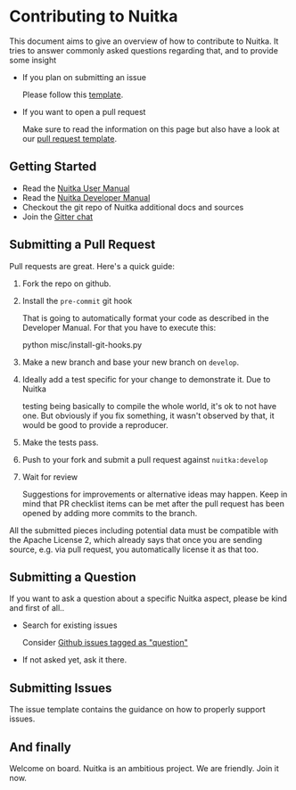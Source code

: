 # Contributing to Nuitka

This document aims to give an overview of how to contribute to Nuitka. It tries
to answer commonly asked questions regarding that, and to provide some insight

* If you plan on submitting an issue

  Please follow this [template](https://github.com/kayhayen/Nuitka/blob/master/.github/ISSUE_TEMPLATE.md).

* If you want to open a pull request

  Make sure to read the information on this page but also have a look at our
  [pull request template](https://github.com/kayhayen/Nuitka/blob/master/.github/PULL_REQUEST_TEMPLATE.md).

## Getting Started

* Read the [Nuitka User Manual](https://nuitka.net/doc/user-manual.html)
* Read the [Nuitka Developer Manual](https://nuitka.net/doc/developer-manual.html)
* Checkout the git repo of Nuitka additional docs and sources
* Join the [Gitter chat](https://gitter.im/Nuitka-chat/community)

## Submitting a Pull Request

Pull requests are great. Here's a quick guide:

1. Fork the repo on github.
2. Install the `pre-commit` git hook

   That is going to automatically format your code as described in the
   Developer Manual. For that you have to execute this:

   python misc/install-git-hooks.py

3. Make a new branch and base your new branch on `develop`.

4. Ideally add a test specific for your change to demonstrate it. Due to Nuitka

   testing being basically to compile the whole world, it's ok to not have one.
   But obviously if you fix something, it wasn't observed by that, it would be
   good to provide a reproducer.

5. Make the tests pass.

6. Push to your fork and submit a pull request against `nuitka:develop`

7. Wait for review

   Suggestions for improvements or alternative ideas may happen. Keep in mind that
   PR checklist items can be met after the pull request has been opened by adding
   more commits to the branch.

All the submitted pieces including potential data must be compatible with the
Apache License 2, which already says that once you are sending source, e.g.
via pull request, you automatically license it as that too.

## Submitting a Question

If you want to ask a question about a specific Nuitka aspect, please be kind
and first of all..

* Search for existing issues

  Consider [Github issues tagged as "question"](https://github.com/kayhayen/Nuitka/issues?q=label%3Aquestion)

* If not asked yet, ask it there.

## Submitting Issues

The issue template contains the guidance on how to properly support issues.

## And finally

Welcome on board. Nuitka is an ambitious project. We are friendly. Join it now.
